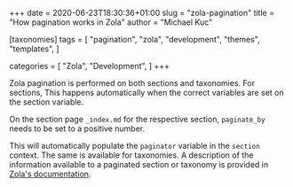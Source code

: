+++
date = 2020-06-23T18:30:36+01:00
slug = "zola-pagination"
title = "How pagination works in Zola"
author = "Michael Kuc"

[taxonomies]
tags = [
	"pagination",
	"zola",
	"development",
	"themes",
	"templates",
]

categories = [
	"Zola",
	"Development",
]
+++

Zola pagination is performed on both sections and taxonomies. For sections, This
happens automatically when the correct variables are set on the section
variable.

<!-- more -->

On the section page `_index.md` for the respective section, `paginate_by` needs
to be set to a positive number.

This will automatically populate the `paginator` variable in the `section`
context. The same is available for taxonomies. A description of the information
available to a paginated section or taxonomy is provided in [Zola's
documentation](https://www.getzola.org/documentation/templates/pagination/).
